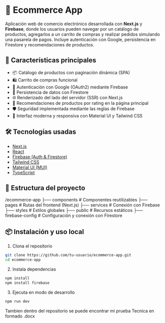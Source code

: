 # 🛒 Ecommerce App

Aplicación web de comercio electrónico desarrollada con **Next.js** y **Firebase**, donde los usuarios pueden navegar por un catálogo de productos, agregarlos a un carrito de compras y realizar pedidos simulando una pasarela de pagos. Incluye autenticación con Google, persistencia en Firestore y recomendaciones de productos.

## 🚀 Características principales

- 📦 Catálogo de productos con paginación dinámica (SPA)
- 🛍️ Carrito de compras funcional
- 🔐 Autenticación con Google (OAuth2) mediante Firebase
- 💾 Persistencia de datos con Firestore
- 🌐 Renderizado del lado del servidor (SSR) con Next.js
- 🧠 Recomendaciones de productos por rating en la página principal
- 🛡️ Seguridad implementada mediante las reglas de Firebase
- 📱 Interfaz moderna y responsiva con Material UI y Tailwind CSS

## 🛠️ Tecnologías usadas

- [Next.js](https://nextjs.org/)
- [React](https://react.dev/)
- [Firebase (Auth & Firestore)](https://firebase.google.com/)
- [Tailwind CSS](https://tailwindcss.com/)
- [Material UI (MUI)](https://mui.com/)
- [TypeScript](https://www.typescriptlang.org/)

## 📁 Estructura del proyecto

/ecommerce-app
├── components # Componentes reutilizables
├── pages # Rutas del frontend (Next.js)
├── services # Conexión con Firebase
├── styles # Estilos globales
├── public # Recursos estáticos
├── firebase-config # Configuración y conexión con Firestore

## 📦 Instalación y uso local

1. Clona el repositorio

```bash
git clone https://github.com/tu-usuario/ecommerce-app.git
cd ecommerce-app
``` 

2. Instala dependencias
```bash
npm install
npm install firebase
```

3. Ejecuta en modo de desarrollo

```bash
npm run dev
```

Tambien dentro del repositorio se puede encontrar mi prueba Tecnica en formado .docx
